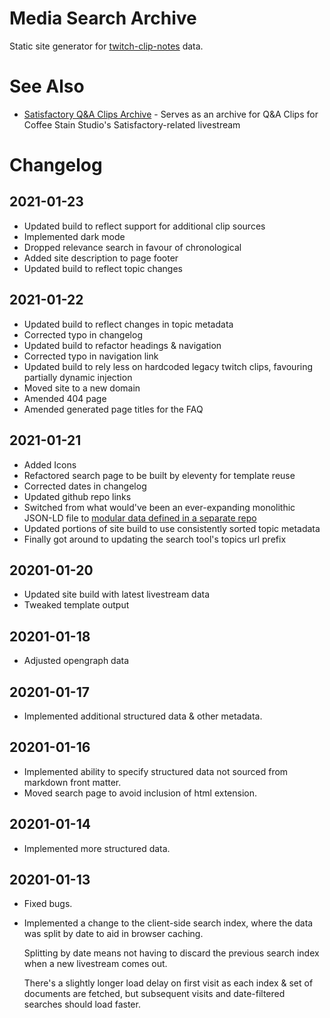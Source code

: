 # Media Search Archive

Static site generator for
	[twitch-clip-notes](https://github.com/SignpostMarv/twitch-clip-notes)
	data.

# See Also

* [Satisfactory Q&A Clips Archive](https://archive.satisfactory.video/) - Serves as an archive for Q&A Clips for Coffee Stain Studio's Satisfactory-related livestream

# Changelog

## 2021-01-23
* Updated build to reflect support for additional clip sources
* Implemented dark mode
* Dropped relevance search in favour of chronological
* Added site description to page footer
* Updated build to reflect topic changes

## 2021-01-22
* Updated build to reflect changes in topic metadata
* Corrected typo in changelog
* Updated build to refactor headings & navigation
* Corrected typo in navigation link
* Updated build to rely less on hardcoded legacy twitch clips, favouring partially dynamic injection
* Moved site to a new domain
* Amended 404 page
* Amended generated page titles for the FAQ

## 2021-01-21
* Added Icons
* Refactored search page to be built by eleventy for template reuse
* Corrected dates in changelog
* Updated github repo links
* Switched from what would've been an ever-expanding monolithic JSON-LD file
	to [modular data defined in a separate repo](
		https://github.com/Satisfactory-Clips-Archive/Media-Archive-Metadata
	)
* Updated portions of site build to use consistently sorted topic metadata
* Finally got around to updating the search tool's topics url prefix

## 20201-01-20
* Updated site build with latest livestream data
* Tweaked template output

## 20201-01-18
* Adjusted opengraph data

## 20201-01-17
* Implemented additional structured data & other metadata.

## 20201-01-16
* Implemented ability to specify structured data not sourced from markdown front matter.
* Moved search page to avoid inclusion of html extension.

## 20201-01-14
* Implemented more structured data.

## 20201-01-13
* Fixed bugs.

* Implemented a change to the client-side search index,
	where the data was split by date to aid in browser caching.

	Splitting by date means not having to discard the previous search index when a new livestream comes out.

	There's a slightly longer load delay on first visit as each index & set of documents are fetched, but subsequent visits and date-filtered searches should load faster.
